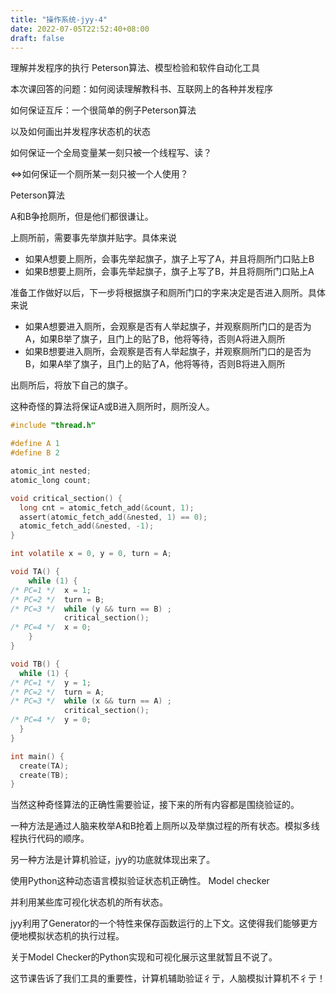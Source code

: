 ```yaml
---
title: "操作系统-jyy-4"
date: 2022-07-05T22:52:40+08:00
draft: false
---
```


理解并发程序的执行 Peterson算法、模型检验和软件自动化工具

本次课回答的问题：如何阅读理解教科书、互联网上的各种并发程序

如何保证互斥：一个很简单的例子Peterson算法

以及如何画出并发程序状态机的状态

如何保证一个全局变量某一刻只被一个线程写、读？

<=>如何保证一个厕所某一刻只被一个人使用？

Peterson算法

A和B争抢厕所，但是他们都很谦让。

上厕所前，需要事先举旗并贴字。具体来说

- 如果A想要上厕所，会事先举起旗子，旗子上写了A，并且将厕所门口贴上B
- 如果B想要上厕所，会事先举起旗子，旗子上写了B，并且将厕所门口贴上A

准备工作做好以后，下一步将根据旗子和厕所门口的字来决定是否进入厕所。具体来说

- 如果A想要进入厕所，会观察是否有人举起旗子，并观察厕所门口的是否为A，如果B举了旗子，且门上的贴了B，他将等待，否则A将进入厕所
- 如果B想要进入厕所，会观察是否有人举起旗子，并观察厕所门口的是否为B，如果A举了旗子，且门上的贴了A，他将等待，否则B将进入厕所

出厕所后，将放下自己的旗子。

这种奇怪的算法将保证A或B进入厕所时，厕所没人。



```c
#include "thread.h"

#define A 1
#define B 2

atomic_int nested;
atomic_long count;

void critical_section() {
  long cnt = atomic_fetch_add(&count, 1);
  assert(atomic_fetch_add(&nested, 1) == 0);
  atomic_fetch_add(&nested, -1);
}

int volatile x = 0, y = 0, turn = A;

void TA() {
    while (1) {
/* PC=1 */  x = 1;
/* PC=2 */  turn = B;
/* PC=3 */  while (y && turn == B) ;
            critical_section();
/* PC=4 */  x = 0;
    }
}

void TB() {
  while (1) {
/* PC=1 */  y = 1;
/* PC=2 */  turn = A;
/* PC=3 */  while (x && turn == A) ;
            critical_section();
/* PC=4 */  y = 0;
  }
}

int main() {
  create(TA);
  create(TB);
}

```



当然这种奇怪算法的正确性需要验证，接下来的所有内容都是围绕验证的。

一种方法是通过人脑来枚举A和B抢着上厕所以及举旗过程的所有状态。模拟多线程执行代码的顺序。

另一种方法是计算机验证，jyy的功底就体现出来了。

使用Python这种动态语言模拟验证状态机正确性。 Model checker

并利用某些库可视化状态机的所有状态。

jyy利用了Generator的一个特性来保存函数运行的上下文。这使得我们能够更方便地模拟状态机的执行过程。

关于Model Checker的Python实现和可视化展示这里就暂且不说了。



这节课告诉了我们工具的重要性，计算机辅助验证彳亍，人脑模拟计算机不彳亍！
